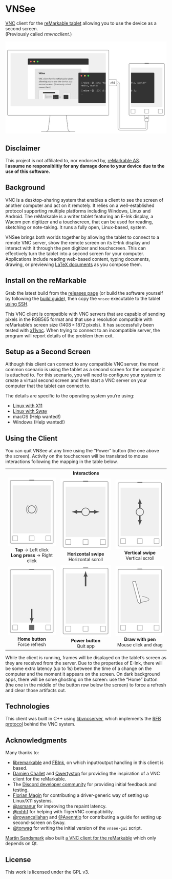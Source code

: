 # VNSee

[VNC](https://en.wikipedia.org/wiki/Virtual_Network_Computing) client for the [reMarkable tablet](https://remarkable.com) allowing you to use the device as a second screen.\
(Previously called _rmvncclient_.)

<img alt="Illustration of a reMarkable table connected to a computer, showing half of a terminal window through its E-Ink screen" src="media/setup.gif" width="700">

## Disclaimer

This project is not affiliated to, nor endorsed by, [reMarkable AS](https://remarkable.com/).\
**I assume no responsiblitiy for any damage done to your device due to the use of this software.**

## Background

VNC is a desktop-sharing system that enables a client to see the screen of another computer and act on it remotely.
It relies on a well-established protocol supporting multiple platforms including Windows, Linux and Android.
The reMarkable is a writer tablet featuring an E-Ink display, a Wacom pen digitizer and a touchscreen, that can be used for reading, sketching or note-taking.
It runs a fully open, Linux-based, system.

VNSee brings both worlds together by allowing the tablet to connect to a remote VNC server, show the remote screen on its E-Ink display and interact with it through the pen digitizer and touchscreen.
This can effectively turn the tablet into a second screen for your computer.
Applications include reading web-based content, typing documents, drawing, or previewing [LaTeX documents](https://www.latex-project.org/) as you compose them.

## Install on the reMarkable

Grab the latest build from the [releases page](https://github.com/matteodelabre/vnsee/releases) (or build the software yourself by following the [build guide](docs/build.md)), then copy the `vnsee` executable to the tablet [using SSH](https://remarkablewiki.com/tech/ssh).

This VNC client is compatible with VNC servers that are capable of sending pixels in the RGB565 format and that use a resolution compatible with reMarkable’s screen size (1408 × 1872 pixels).
It has successfully been tested with [x11vnc](https://github.com/LibVNC/x11vnc).
When trying to connect to an incompatible server, the program will report details of the problem then exit.

## Setup as a Second Screen

Although this client can connect to any compatible VNC server, the most common scenario is using the tablet as a second screen for the computer it is attached to.
For this scenario, you will need to configure your system to create a virtual second screen and then start a VNC server on your computer that the tablet can connect to.

The details are specific to the operating system you’re using:

* [Linux with X11](docs/second-screen/linux-x11.md)
* [Linux with Sway](docs/second-screen/linux-sway.md)
* macOS (Help wanted!)
* Windows (Help wanted!)

## Using the Client

You can quit VNSee at any time using the “Power” button (the one above the screen).
Activity on the touchscreen will be translated to mouse interactions following the mapping in the table below.

<table>
<tr>
<th colspan="3">
    Interactions
</th>
</tr>
<tr>
    <td align="center">
        <img src="media/tap.svg" width="200" alt=""><br>
        <strong>Tap</strong> → Left click<br>
        <strong>Long press</strong> → Right click
    </td>
    <td align="center">
        <img src="media/scroll-x.svg" width="200" alt=""><br>
        <strong>Horizontal swipe</strong><br>
        Horizontal scroll
    </td>
    <td align="center">
        <img src="media/scroll-y.svg" width="200" alt=""><br>
        <strong>Vertical swipe</strong><br>
        Vertical scroll
    </td>
</tr>
<tr>
    <td align="center">
        <img src="media/button-home.svg" width="200" alt=""><br>
        <strong>Home button</strong><br>
        Force refresh
    </td>
    <td align="center">
        <img src="media/button-power.svg" width="200" alt=""><br>
        <strong>Power button</strong><br>
        Quit app
    </td>
    <td align="center" colspan="3">
        <img src="media/pen.svg" width="200" alt=""><br>
        <strong>Draw with pen</strong><br>
        Mouse click and drag
    </td>
</tr>
</table>

While the client is running, frames will be displayed on the tablet’s screen as they are received from the server.
Due to the properties of E-Ink, there will be some extra latency (up to 1s) between the time of a change on the computer and the moment it appears on the screen.
On dark background apps, there will be some ghosting on the screen: use the “Home” button (the one in the middle of the button row below the screen) to force a refresh and clear those artifacts out.

## Technologies

This client was built in C++ using [libvncserver](https://github.com/LibVNC/libvncserver), which implements the [RFB protocol](https://tools.ietf.org/html/rfc6143) behind the VNC system.

## Acknowledgments

Many thanks to:

- [libremarkable](https://github.com/canselcik/libremarkable) and [FBInk](https://github.com/NiLuJe/FBInk), on which input/output handling in this client is based.
- [Damien Challet](https://github.com/damienchallet) and [Qwertystop](https://news.ycombinator.com/item?id=13115739) for providing the inspiration of a VNC client for the reMarkable.
- The [Discord developer community](https://discord.gg/JSSGnFY) for providing initial feedback and testing.
- [Florian Magin](https://github.com/fmagin) for contributing a driver-generic way of setting up Linux/X11 systems.
- [@asmanur](https://github.com/asmanur) for improving the repaint latency.
- [@mhhf](https://github.com/mhhf) for helping with TigerVNC compatibility.
- [@rowancallahan](https://github.com/rowancallahan) and [@Axenntio](https://github.com/Axenntio) for contributing a guide for setting up second-screen on Sway.
- [@torwag](https://github.com/torwag) for writing the initial version of the `vnsee-gui` script.

[Martin Sandsmark](https://github.com/sandsmark) also built [a VNC client for the reMarkable](https://github.com/sandsmark/revncable) which only depends on Qt.

## License

This work is licensed under the GPL v3.
